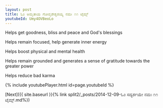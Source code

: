 ```yaml
---
layout: post
title: ಓಂ ಅಮೃತಾಯ ಗೋವೃಶೇಶ್ವರಯ್ಯ ನಮಃ ೧೧ ಟೈಮ್ಸ್
youtubeId: Umy4OVBeoLo
---
```

 
 
Helps get goodness, bliss and peace and God's blessings
 
Helps remain focused, help generate inner energy 
 
Helps boost physical and mental health 
 
Helps remain grounded and generates a sense of gratitude towards the greater power 
 
Helps reduce bad karma
 
 
 
 


{% include youtubePlayer.html id=page.youtubeId %}
 
[Next]({{ site.baseurl }}{% link  split2/_posts/2014-12-09-ಓಂ ಸದ್ಯರ್ಶಯೇ ನಮಃ ೧೧ ಟೈಮ್ಸ್.md%})
 

